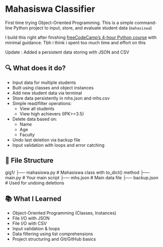 # Mahasiswa Classifier 

First time trying Object-Oriented Programming. This is a simple command-line Python project to input, store, and evaluate student data (`mahasiswa`)

I build this right after finishing [freeCodeCamp’s 4-hour Python course](https://www.youtube.com/watch?v=rfscVS0vtbw) with minimal guidance. Tbh i think i spent too much time and effort on this

Update : Added a persistent data storing with JSON and CSV

## 🔍 What does it do?
- Input data for multiple students
- Built using classes and object instances
- Add new student data via terminal
- Store data persistently in mhs.json and mhs.csv
- Simple read/filter operations:
  - View all students
  - View high achievers (IPK>=3.5)
- Delete data based on:
  - Name
  - Age
  - Faculty
- Undo last deletion via backup file
- Input validation with loops and error catching

## 📁 File Structure
gig1/
├── mahasiswa.py         # Mahasiswa class with to_dict() method
├── main.py              # Your main script
├── mhs.json             # Main data file
├── backup.json          # Used for undoing deletions

## 📚 What I Learned
- Object-Oriented Programming (Classes, Instances)
- File I/O with JSON
- File I/O with CSV
- Input validation & loops
- Data filtering using list comprehensions
- Project structuring and Git/GitHub basics



